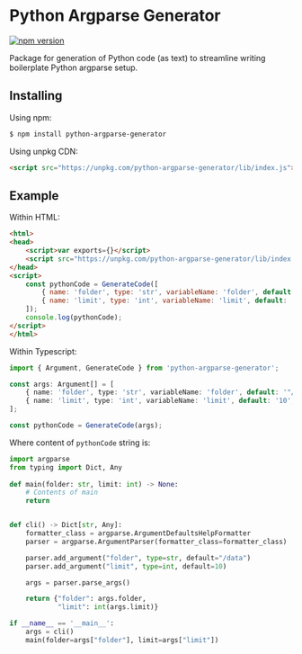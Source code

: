 # Python Argparse Generator

[![npm version](https://img.shields.io/npm/v/python-argparse-generator.svg?style=flat-square)](https://www.npmjs.org/package/python-argparse-generator)

Package for generation of Python code (as text) to streamline writing boilerplate Python argparse setup.

## Installing

Using npm:

```bash
$ npm install python-argparse-generator
```

Using unpkg CDN:

```html
<script src="https://unpkg.com/python-argparse-generator/lib/index.js"></script>
```

## Example

Within HTML:
```html
<html>
<head>
    <script>var exports={}</script>
    <script src="https://unpkg.com/python-argparse-generator/lib/index.js"></script>
</head>
<script>
    const pythonCode = GenerateCode([
        { name: 'folder', type: 'str', variableName: 'folder', default: '"/data"', defaultDisplay: '"/data"' },
        { name: 'limit', type: 'int', variableName: 'limit', default: '10', defaultDisplay: '10' },
    ]);
    console.log(pythonCode);
</script>
</html>
```

Within Typescript:

```ts
import { Argument, GenerateCode } from 'python-argparse-generator';

const args: Argument[] = [
    { name: 'folder', type: 'str', variableName: 'folder', default: '"/data"', defaultDisplay: '"/data"' },
    { name: 'limit', type: 'int', variableName: 'limit', default: '10', defaultDisplay: '10' },
];

const pythonCode = GenerateCode(args);
```

Where content of `pythonCode` string is:

```python
import argparse
from typing import Dict, Any
  
def main(folder: str, limit: int) -> None:
    # Contents of main
    return


def cli() -> Dict[str, Any]:
    formatter_class = argparse.ArgumentDefaultsHelpFormatter
    parser = argparse.ArgumentParser(formatter_class=formatter_class)

    parser.add_argument("folder", type=str, default="/data")
    parser.add_argument("limit", type=int, default=10)

    args = parser.parse_args()

    return {"folder": args.folder,
            "limit": int(args.limit)}

if __name__ == '__main__':
    args = cli()
    main(folder=args["folder"], limit=args["limit"])
```
